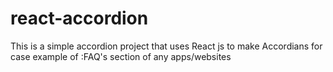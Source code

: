 # react-accordion


This is a simple accordion project that uses React js to make Accordians for case example of :FAQ's section of any apps/websites
